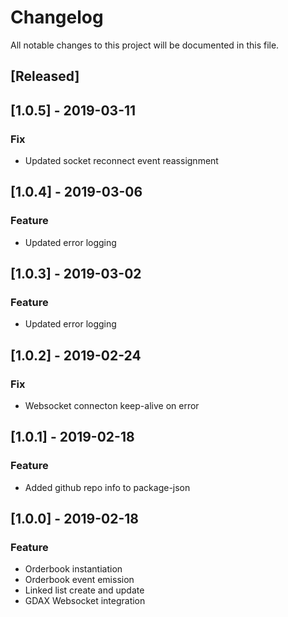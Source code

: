 # Changelog
All notable changes to this project will be documented in this file.

## [Released]

## [1.0.5] - 2019-03-11
### Fix
- Updated socket reconnect event reassignment

## [1.0.4] - 2019-03-06
### Feature
- Updated error logging

## [1.0.3] - 2019-03-02
### Feature
- Updated error logging

## [1.0.2] - 2019-02-24
### Fix
- Websocket connecton keep-alive on error

## [1.0.1] - 2019-02-18
### Feature
- Added github repo info to package-json

## [1.0.0] - 2019-02-18
### Feature
- Orderbook instantiation
- Orderbook event emission
- Linked list create and update
- GDAX Websocket integration
